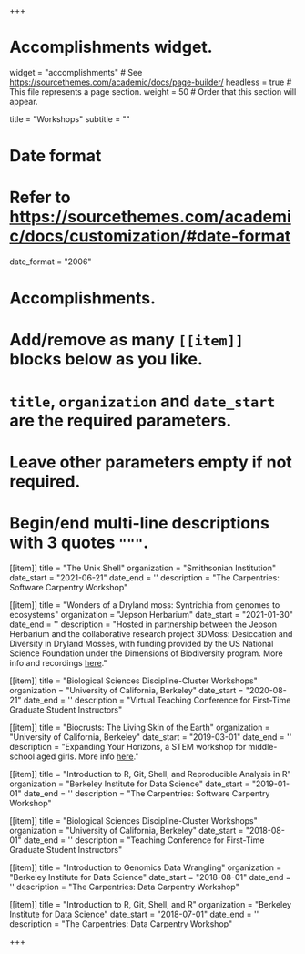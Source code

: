 +++
# Accomplishments widget.
widget = "accomplishments"  # See https://sourcethemes.com/academic/docs/page-builder/
headless = true  # This file represents a page section.
weight = 50  # Order that this section will appear.

title = "Workshops"
subtitle = ""

# Date format
#   Refer to https://sourcethemes.com/academic/docs/customization/#date-format
date_format = "2006"

# Accomplishments.
#   Add/remove as many `[[item]]` blocks below as you like.
#   `title`, `organization` and `date_start` are the required parameters.
#   Leave other parameters empty if not required.
#   Begin/end multi-line descriptions with 3 quotes `"""`.

[[item]]
  title = "The Unix Shell"
  organization = "Smithsonian Institution"
  date_start = "2021-06-21"
  date_end = ''
  description = "The Carpentries: Software Carpentry Workshop"
  
  
[[item]]
  title = "Wonders of a Dryland moss: Syntrichia from genomes to ecosystems"
  organization = "Jepson Herbarium"
  date_start = "2021-01-30"
  date_end = ''
  description = "Hosted in partnership between the Jepson Herbarium and the collaborative research project 3DMoss: Desiccation and Diversity in Dryland Mosses, with funding provided by the US National Science Foundation under the Dimensions of Biodiversity program. More info and recordings [here](https://3dmoss.berkeley.edu/community-outreach/public-workshops/wonders-of-a-dryland-moss/)."

  
[[item]]
  title = "Biological Sciences Discipline-Cluster Workshops"
  organization = "University of California, Berkeley"
  date_start = "2020-08-21"
  date_end = ''
  description = "Virtual Teaching Conference for First-Time Graduate Student Instructors"

[[item]]
  title = "Biocrusts: The Living Skin of the Earth"
  organization = "University of California, Berkeley"
  date_start = "2019-03-01"
  date_end = ''
  description = "Expanding Your Horizons, a STEM workshop for middle-school aged girls. More info [here](https://3dmoss.berkeley.edu/2019/03/13/biocrust-workshop-for-middle-schoolers/)."

[[item]]
  title = "Introduction to R, Git, Shell, and Reproducible Analysis in R"
  organization = "Berkeley Institute for Data Science"
  date_start = "2019-01-01"
  date_end = ''
  description = "The Carpentries: Software Carpentry Workshop"

[[item]]
  title = "Biological Sciences Discipline-Cluster Workshops"
  organization = "University of California, Berkeley"
  date_start = "2018-08-01"
  date_end = ''
  description = "Teaching Conference for First-Time Graduate Student Instructors"

[[item]]
  title = "Introduction to Genomics Data Wrangling"
  organization = "Berkeley Institute for Data Science"
  date_start = "2018-08-01"
  date_end = ''
  description = "The Carpentries: Data Carpentry Workshop"
  
[[item]]
  title = "Introduction to R, Git, Shell, and R"
  organization = "Berkeley Institute for Data Science"
  date_start = "2018-07-01"
  date_end = ''
  description = "The Carpentries: Data Carpentry Workshop"

+++

